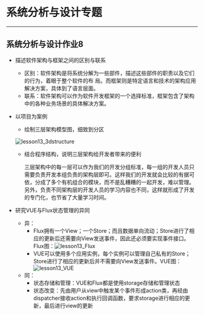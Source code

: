 # 系统分析与设计专题

---



## 系统分析与设计作业8



* 描述软件架构与框架之间的区别与联系

  * 区别：软件架构是将系统分解为一些部件，描述这些部件的职责以及它们的行为，着眼于整个软件的布		局。而框架则是特定语言和技术的架构应用解决方案，具体到了语言层面。
  * 联系：软件架构可以作为软件开发框架的一个选择标准，框架包含了架构中的各种业务场景的具体解决方案。

  

* 以项目为案例

  * 绘制三层架构模型图，细致到分区

  ![lesson13_3dstructure](https://starthemoon.github.io/images/lesson13_3dstructure.PNG)

  * 结合程序结构，说明三层架构给开发者带来的便利

    三层架构中的每一层可以作为我们的开发分组标准，每一组的开发人员只需要负责开发本组负责的架构层即可。这样我们的开发就会比较的有据可依，分成了多个有机组合的模块，而不是乱糟糟的一起开发，难以管理。另外，负责不同架构层的开发人员的学习内容也不同，这样就形成了开发的专门化，也节省了大量学习时间。

    

* 研究VUE与Flux状态管理的异同

  * 异：
    * Flux拥有一个View；一个Store；而且数据单向流动；Store进行了相应的更新后还需要向View发送事件，因此还必须要实现事件接口。Flux图：![lesson13_Flux](https://starthemoon.github.io/images/llesson13_Flux.PNG)
    * VUE可以使用多个应用实例，每个实例可以管理自己私有的Store；Store进行了相应的更新后并不需要向View发送事件。VUE图：![lesson13_VUE](https://starthemoon.github.io/images/lesson13_VUE.PNG)
  * 同：
    * 状态存储和管理：VUE和Flux都是使用storage存储和管理状态
    * 状态改变：先由用户从view中触发某个事件形成action类，再经由dispatcher接收action和执行回调函数，要求storage进行相应的更新，最后进行view的更新